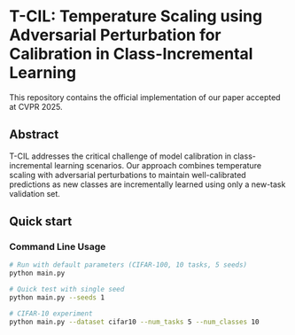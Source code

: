 # T-CIL: Temperature Scaling using Adversarial Perturbation for Calibration in Class-Incremental Learning
This repository contains the official implementation of our paper accepted at CVPR 2025.

## Abstract
T-CIL addresses the critical challenge of model calibration in class-incremental learning scenarios. Our approach combines temperature scaling with adversarial perturbations to maintain well-calibrated predictions as new classes are incrementally learned using only a new-task validation set.

## Quick start

### Command Line Usage
```bash
# Run with default parameters (CIFAR-100, 10 tasks, 5 seeds)
python main.py

# Quick test with single seed
python main.py --seeds 1

# CIFAR-10 experiment
python main.py --dataset cifar10 --num_tasks 5 --num_classes 10
```
